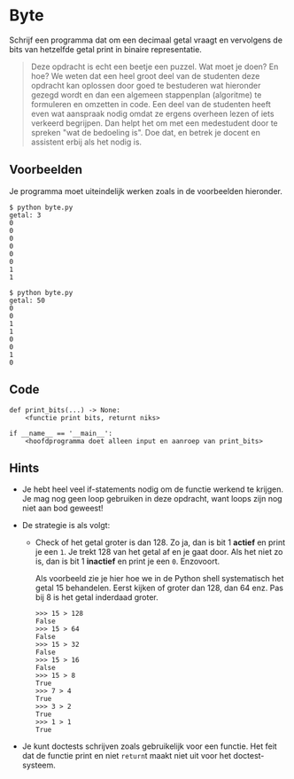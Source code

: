 # Byte

Schrijf een programma dat om een decimaal getal vraagt en vervolgens de bits van hetzelfde getal print in binaire representatie.

> Deze opdracht is echt een beetje een puzzel. Wat moet je doen? En hoe? We weten dat een heel groot deel van de studenten deze opdracht kan oplossen door goed te bestuderen wat hieronder gezegd wordt en dan een algemeen stappenplan (algoritme) te formuleren en omzetten in code. Een deel van de studenten heeft even wat aanspraak nodig omdat ze ergens overheen lezen of iets verkeerd begrijpen. Dan helpt het om met een medestudent door te spreken "wat de bedoeling is". Doe dat, en betrek je docent en assistent erbij als het nodig is.

## Voorbeelden

Je programma moet uiteindelijk werken zoals in de voorbeelden hieronder.

    $ python byte.py
    getal: 3
    0
    0
    0
    0
    0
    0
    1
    1

    $ python byte.py
    getal: 50
    0
    0
    1
    1
    0
    0
    1
    0

## Code

    def print_bits(...) -> None:
        <functie print bits, returnt niks>

    if __name__ == '__main__':
        <hoofdprogramma doet alleen input en aanroep van print_bits>

## Hints

- Je hebt heel veel if-statements nodig om de functie werkend te krijgen. Je mag nog geen loop gebruiken in deze opdracht, want loops zijn nog niet aan bod geweest!

- De strategie is als volgt:

    -   Check of het getal groter is dan 128. Zo ja, dan is bit 1 **actief** en print je een `1`. Je trekt 128 van het getal af en je gaat door. Als het niet zo is, dan is bit 1 **inactief** en print je een `0`. Enzovoort.
    
        Als voorbeeld zie je hier hoe we in de Python shell systematisch het getal 15 behandelen. Eerst kijken of groter dan 128, dan 64 enz. Pas bij 8 is het getal inderdaad groter.
    
            >>> 15 > 128
            False
            >>> 15 > 64
            False
            >>> 15 > 32
            False
            >>> 15 > 16
            False
            >>> 15 > 8
            True
            >>> 7 > 4
            True
            >>> 3 > 2
            True
            >>> 1 > 1
            True

- Je kunt doctests schrijven zoals gebruikelijk voor een functie. Het feit dat de functie print en niet `return`t maakt niet uit voor het doctest-systeem.
